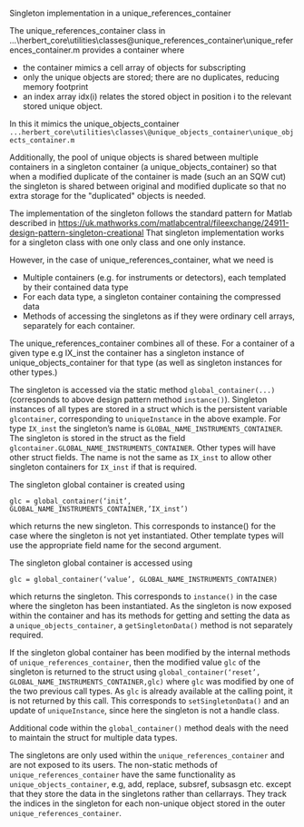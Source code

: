 Singleton implementation in a unique_references_container

The unique_references_container class in ...\herbert_core\utilities\classes\@unique_references_container\unique_references_container.m
provides a container where
- the container mimics a cell array of objects for subscripting
- only the unique objects are stored; there are no duplicates, reducing memory footprint
- an index array idx(i) relates the stored object in position i to the relevant stored unique object.

In this it mimics the unique_objects_container `...herbert_core\utilities\classes\@unique_objects_container\unique_objects_container.m`

Additionally, the pool of unique objects is shared between multiple containers in a singleton container (a unique_objects_container)
so that when a modified duplicate of the container is made (such an an SQW cut) the singleton is shared between original and modified
duplicate so that no extra storage for the "duplicated" objects is needed.

The implementation of the singleton follows the standard pattern for Matlab described in
https://uk.mathworks.com/matlabcentral/fileexchange/24911-design-pattern-singleton-creational
That singleton implementation works for a singleton class with one only class and one only instance.
 
However, in the case of unique_references_container, what we need is
- Multiple containers (e.g. for instruments or detectors), each templated by their contained data type
- For each data type, a singleton container containing the compressed data
- Methods of accessing the singletons as if they were ordinary cell arrays, separately for each container.
 
The unique_references_container combines all of these. 
For a container of a given type e.g IX_inst
the container has a singleton instance of unique_objects_container for that type (as well as singleton instances for other types.)
 
The singleton is accessed via the static method `global_container(...)` (corresponds to above design pattern method `instance()`).
Singleton instances of all types are stored in a struct which is the persistent variable `glcontainer`, 
corresponding to `uniqueInstance` in the above example.
For type `IX_inst` the singleton’s name is `GLOBAL_NAME_INSTRUMENTS_CONTAINER`.
The singleton is stored in the struct as the field `glcontainer.GLOBAL_NAME_INSTRUMENTS_CONTAINER`.
Other types will have other struct fields.
The name is not the same as `IX_inst` to allow other singleton containers for `IX_inst` if that is required.
 
The singleton global container is created using 
```
glc = global_container(‘init’, GLOBAL_NAME_INSTRUMENTS_CONTAINER,’IX_inst’)
```
which returns the new singleton. This corresponds to instance() for the case where the singleton is not yet instantiated.
Other template types will use the appropriate field name for the second argument.
 
The singleton global container is accessed using 
```
glc = global_container(‘value’, GLOBAL_NAME_INSTRUMENTS_CONTAINER)
```
which returns the singleton. This corresponds to `instance()` in the case where the singleton has been instantiated. 
As the singleton is now exposed within the container and has its methods for getting and setting the data as a `unique_objects_container`, 
a `getSingletonData()` method is not separately required.
 
If the singleton global container has been modified by the internal methods of `unique_references_container`, 
then the modified value `glc` of the singleton is returned to the struct using 
`global_container(‘reset’, GLOBAL_NAME_INSTRUMENTS_CONTAINER,glc)` where `glc` was modified by one of the two previous call types. 
As `glc` is already available at the calling point, it is not returned by this call. 
This corresponds to `setSingletonData()` and an update of `uniqueInstance`, since here the singleton is not a handle class.
 
Additional code within the `global_container()` method deals with  the need to maintain the struct for multiple data types.
 
The singletons are only used within the `unique_references_container` and are not exposed to its users. 
The non-static methods of `unique_references_container` have the same functionality as `unique_objects_container`, 
e.g, add, replace, subsref, subsasgn etc. except that they store the data in the singletons rather than cellarrays. 
They track the indices in the singleton for each non-unique object stored in the outer `unique_references_container`.
 
